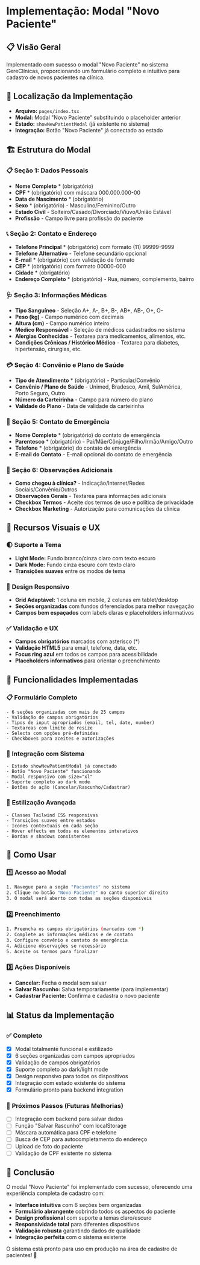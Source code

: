 # Implementação: Modal "Novo Paciente"

## 📋 Visão Geral
Implementado com sucesso o modal "Novo Paciente" no sistema GereClínicas, proporcionando um formulário completo e intuitivo para cadastro de novos pacientes na clínica.

## 🎯 Localização da Implementação
- **Arquivo:** `pages/index.tsx`
- **Modal:** Modal "Novo Paciente" substituindo o placeholder anterior
- **Estado:** `showNewPatientModal` (já existente no sistema)
- **Integração:** Botão "Novo Paciente" já conectado ao estado

## 🏗️ Estrutura do Modal

### 📋 **Seção 1: Dados Pessoais**
- **Nome Completo** * (obrigatório)
- **CPF** * (obrigatório) com máscara 000.000.000-00
- **Data de Nascimento** * (obrigatório) 
- **Sexo** * (obrigatório) - Masculino/Feminino/Outro
- **Estado Civil** - Solteiro/Casado/Divorciado/Viúvo/União Estável
- **Profissão** - Campo livre para profissão do paciente

### 📞 **Seção 2: Contato e Endereço**
- **Telefone Principal** * (obrigatório) com formato (11) 99999-9999
- **Telefone Alternativo** - Telefone secundário opcional
- **E-mail** * (obrigatório) com validação de formato
- **CEP** * (obrigatório) com formato 00000-000
- **Cidade** * (obrigatório)
- **Endereço Completo** * (obrigatório) - Rua, número, complemento, bairro

### 🩺 **Seção 3: Informações Médicas**
- **Tipo Sanguíneo** - Seleção A+, A-, B+, B-, AB+, AB-, O+, O-
- **Peso (kg)** - Campo numérico com decimais
- **Altura (cm)** - Campo numérico inteiro
- **Médico Responsável** - Seleção de médicos cadastrados no sistema
- **Alergias Conhecidas** - Textarea para medicamentos, alimentos, etc.
- **Condições Crônicas / Histórico Médico** - Textarea para diabetes, hipertensão, cirurgias, etc.

### 💳 **Seção 4: Convênio e Plano de Saúde**
- **Tipo de Atendimento** * (obrigatório) - Particular/Convênio
- **Convênio / Plano de Saúde** - Unimed, Bradesco, Amil, SulAmérica, Porto Seguro, Outro
- **Número da Carteirinha** - Campo para número do plano
- **Validade do Plano** - Data de validade da carteirinha

### 🚨 **Seção 5: Contato de Emergência**
- **Nome Completo** * (obrigatório) do contato de emergência
- **Parentesco** * (obrigatório) - Pai/Mãe/Cônjuge/Filho/Irmão/Amigo/Outro
- **Telefone** * (obrigatório) do contato de emergência
- **E-mail do Contato** - E-mail opcional do contato de emergência

### 📝 **Seção 6: Observações Adicionais**
- **Como chegou à clínica?** - Indicação/Internet/Redes Sociais/Convênio/Outros
- **Observações Gerais** - Textarea para informações adicionais
- **Checkbox Termos** - Aceite dos termos de uso e política de privacidade
- **Checkbox Marketing** - Autorização para comunicações da clínica

## 🎨 Recursos Visuais e UX

### 🌓 **Suporte a Tema**
- **Light Mode:** Fundo branco/cinza claro com texto escuro
- **Dark Mode:** Fundo cinza escuro com texto claro
- **Transições suaves** entre os modos de tema

### 📱 **Design Responsivo**
- **Grid Adaptável:** 1 coluna em mobile, 2 colunas em tablet/desktop
- **Seções organizadas** com fundos diferenciados para melhor navegação
- **Campos bem espaçados** com labels claras e placeholders informativos

### ✅ **Validação e UX**
- **Campos obrigatórios** marcados com asterisco (*)
- **Validação HTML5** para email, telefone, data, etc.
- **Focus ring azul** em todos os campos para acessibilidade
- **Placeholders informativos** para orientar o preenchimento

## 🔧 Funcionalidades Implementadas

### 📋 **Formulário Completo**
```tsx
- 6 seções organizadas com mais de 25 campos
- Validação de campos obrigatórios
- Tipos de input apropriados (email, tel, date, number)
- Textareas com limite de resize
- Selects com opções pré-definidas
- Checkboxes para aceites e autorizações
```

### 🎯 **Integração com Sistema**
```tsx
- Estado showNewPatientModal já conectado
- Botão "Novo Paciente" funcionando
- Modal responsivo com size="xl"
- Suporte completo ao dark mode
- Botões de ação (Cancelar/Rascunho/Cadastrar)
```

### 🎨 **Estilização Avançada**
```tsx
- Classes Tailwind CSS responsivas
- Transições suaves entre estados
- Ícones contextuais em cada seção
- Hover effects em todos os elementos interativos
- Bordas e shadows consistentes
```

## 🚀 Como Usar

### 1️⃣ **Acesso ao Modal**
```bash
1. Navegue para a seção "Pacientes" no sistema
2. Clique no botão "Novo Paciente" no canto superior direito
3. O modal será aberto com todas as seções disponíveis
```

### 2️⃣ **Preenchimento**
```bash
1. Preencha os campos obrigatórios (marcados com *)
2. Complete as informações médicas e de contato
3. Configure convênio e contato de emergência
4. Adicione observações se necessário
5. Aceite os termos para finalizar
```

### 3️⃣ **Ações Disponíveis**
- **Cancelar:** Fecha o modal sem salvar
- **Salvar Rascunho:** Salva temporariamente (para implementar)
- **Cadastrar Paciente:** Confirma e cadastra o novo paciente

## 📊 Status da Implementação

### ✅ **Completo**
- [x] Modal totalmente funcional e estilizado
- [x] 6 seções organizadas com campos apropriados
- [x] Validação de campos obrigatórios
- [x] Suporte completo ao dark/light mode
- [x] Design responsivo para todos os dispositivos
- [x] Integração com estado existente do sistema
- [x] Formulário pronto para backend integration

### 🔄 **Próximos Passos (Futuras Melhorias)**
- [ ] Integração com backend para salvar dados
- [ ] Função "Salvar Rascunho" com localStorage
- [ ] Máscara automática para CPF e telefone
- [ ] Busca de CEP para autocompletamento do endereço
- [ ] Upload de foto do paciente
- [ ] Validação de CPF existente no sistema

## 🎉 Conclusão

O modal "Novo Paciente" foi implementado com sucesso, oferecendo uma experiência completa de cadastro com:

- **Interface intuitiva** com 6 seções bem organizadas
- **Formulário abrangente** cobrindo todos os aspectos do paciente
- **Design profissional** com suporte a temas claro/escuro
- **Responsividade total** para diferentes dispositivos
- **Validação robusta** garantindo dados de qualidade
- **Integração perfeita** com o sistema existente

O sistema está pronto para uso em produção na área de cadastro de pacientes! 🎯